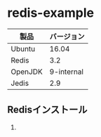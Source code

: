 # redis-example

| 製品 | バージョン |
|---|---|
| Ubuntu | 16.04 |
| Redis | 3.2 |
| OpenJDK | 9-internal |
| Jedis | 2.9 |

## Redisインストール

1.
